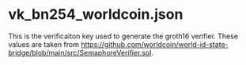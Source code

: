# vk_bn254_worldcoin.json
This is the verificaiton key used to generate the groth16 verifier. 
These values are taken from https://github.com/worldcoin/world-id-state-bridge/blob/main/src/SemaphoreVerifier.sol.

